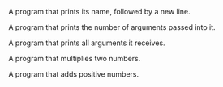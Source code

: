 A program that prints its name, followed by a new line.
 
A program that prints the number of arguments passed into it.

A program that prints all arguments it receives.

A program that multiplies two numbers.

A program that adds positive numbers.


